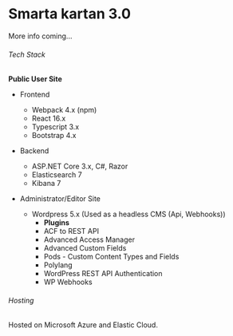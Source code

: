 # Smarta kartan 3.0
More info coming...

###### Tech Stack
**Public User Site**
- Frontend
  - Webpack 4.x (npm)
  - React 16.x
  - Typescript 3.x
  - Bootstrap 4.x

- Backend
  - ASP.NET Core 3.x, C#, Razor
  - Elasticsearch 7
  - Kibana 7

- Administrator/Editor Site
  - Wordpress 5.x (Used as a headless CMS (Api, Webhooks))
    - **Plugins**
    - ACF to REST API
    - Advanced Access Manager
    - Advanced Custom Fields
    - Pods - Custom Content Types and Fields
    - Polylang
    - WordPress REST API Authentication
    - WP Webhooks

###### Hosting
Hosted on Microsoft Azure and Elastic Cloud.